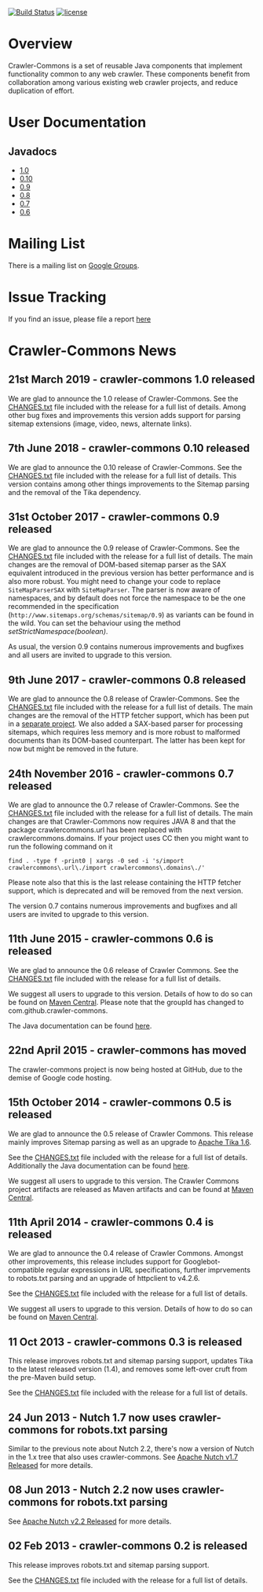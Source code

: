 [![Build Status](https://api.travis-ci.org/crawler-commons/crawler-commons.svg?branch=master)](https://travis-ci.org/crawler-commons/crawler-commons)
[![license](https://img.shields.io/github/license/crawler-commons/crawler-commons.svg?maxAge=2592000?style=plastic)](http://www.apache.org/licenses/LICENSE-2.0)

# Overview

Crawler-Commons is a set of reusable Java components that implement functionality common to any web crawler. These components benefit from collaboration among various existing web crawler projects, and reduce duplication of effort.

# User Documentation

## Javadocs
* [1.0](http://crawler-commons.github.io/crawler-commons/1.0/)
* [0.10](http://crawler-commons.github.io/crawler-commons/0.10/)
* [0.9](http://crawler-commons.github.io/crawler-commons/0.9/)
* [0.8](http://crawler-commons.github.io/crawler-commons/0.8/)
* [0.7](http://crawler-commons.github.io/crawler-commons/0.7/)
* [0.6](http://crawler-commons.github.io/crawler-commons/0.6/apidocs/)

# Mailing List

There is a mailing list on [Google Groups](https://groups.google.com/forum/?fromgroups#!forum/crawler-commons).

# Issue Tracking

If you find an issue, please file a report [here](https://github.com/crawler-commons/crawler-commons/issues)

# Crawler-Commons News

## 21st March 2019  - crawler-commons 1.0 released

We are glad to announce the 1.0 release of Crawler-Commons. See the [CHANGES.txt](https://github.com/crawler-commons/crawler-commons/blob/crawler-commons-1.0/CHANGES.txt) file included with the release for a full list of details.
Among other bug fixes and improvements this version adds support for parsing sitemap extensions (image, video, news, alternate links).

## 7th June 2018  - crawler-commons 0.10 released

We are glad to announce the 0.10 release of Crawler-Commons. See the [CHANGES.txt](https://github.com/crawler-commons/crawler-commons/blob/crawler-commons-0.10/CHANGES.txt) file included with the release for a full list of details.
This version contains among other things improvements to the Sitemap parsing and the removal of the Tika dependency. 

## 31st October 2017  - crawler-commons 0.9 released

We are glad to announce the 0.9 release of Crawler-Commons. See the [CHANGES.txt](https://github.com/crawler-commons/crawler-commons/blob/crawler-commons-0.9/CHANGES.txt) file included with the release for a full list of details.
The main changes are the removal of DOM-based sitemap parser as the SAX equivalent introduced in the previous version has better performance and is also more robust. You might need to change your code to replace `SiteMapParserSAX` with `SiteMapParser`.
The parser is now aware of namespaces, and by default does not force the namespace to be the one recommended in the specification (`http://www.sitemaps.org/schemas/sitemap/0.9`) as variants can be found in the wild. You can set the behaviour using the method _setStrictNamespace(boolean)_.

As usual, the version 0.9 contains numerous improvements and bugfixes and all users are invited to upgrade to this version.

## 9th June 2017  - crawler-commons 0.8 released

We are glad to announce the 0.8 release of Crawler-Commons. See the [CHANGES.txt](https://github.com/crawler-commons/crawler-commons/blob/crawler-commons-0.8/CHANGES.txt) file included with the release for a full list of details.
The main changes are the removal of the HTTP fetcher support, which has been put in a [separate project](https://github.com/crawler-commons/http-fetcher). We also added a SAX-based parser for processing sitemaps, which requires less memory 
and is more robust to malformed documents than its DOM-based counterpart. The latter has been kept for now but might be removed in the future.

## 24th November 2016  - crawler-commons 0.7 released

We are glad to announce the 0.7 release of Crawler-Commons. See the [CHANGES.txt](https://github.com/crawler-commons/crawler-commons/blob/crawler-commons-0.7/CHANGES.txt) file included with the release for a full list of details.
The main changes are that Crawler-Commons now requires JAVA 8 and that the package crawlercommons.url has been replaced with crawlercommons.domains. If your project uses CC then you might want to run the following command on it

```
find . -type f -print0 | xargs -0 sed -i 's/import crawlercommons\.url\./import crawlercommons\.domains\./'
```

Please note also that this is the last release containing the HTTP fetcher support, which is deprecated and will be removed from the next version.

The version 0.7 contains numerous improvements and bugfixes and all users are invited to upgrade to this version.


## 11th June 2015 - crawler-commons 0.6 is released

We are glad to announce the 0.6 release of Crawler Commons. See the [CHANGES.txt](https://github.com/crawler-commons/crawler-commons/blob/crawler-commons-0.6/CHANGES.txt) file included with the release for a full list of details.

We suggest all users to upgrade to this version. Details of how to do so can be found on  [Maven Central](http://search.maven.org/#artifactdetails%7Ccom.github.crawler-commons%7Ccrawler-commons%7C0.6%7Cjar). Please note that the groupId has changed to com.github.crawler-commons.

The Java documentation can be found [here](http://crawler-commons.github.io/crawler-commons/0.6/apidocs/).

## 22nd April 2015 - crawler-commons has moved

The crawler-commons project is now being hosted at GitHub, due to the demise of Google code hosting.

## 15th October 2014 - crawler-commons 0.5 is released

We are glad to announce the 0.5 release of Crawler Commons. This release mainly improves Sitemap parsing as well as an upgrade to [Apache Tika 1.6](http://tika.apache.org).

See the [CHANGES.txt](https://github.com/crawler-commons/crawler-commons/blob/crawler-commons-0.5/CHANGES.txt) file included with the release for a full list of details. Additionally the Java documentation can be found [here](http://crawler-commons.googlecode.com/svn/wiki/javadoc/0.5/index.html).

We suggest all users to upgrade to this version. The Crawler Commons project artifacts are released as Maven artifacts and can be found at [Maven Central](http://search.maven.org/#search%7Cgav%7C1%7Cg%3A%22com.google.code.crawler-commons%22%20AND%20a%3A%22crawler-commons%22).

## 11th April 2014 - crawler-commons 0.4 is released

We are glad to announce the 0.4 release of Crawler Commons. Amongst other improvements, this release includes support for Googlebot-compatible regular expressions in URL specifications, further imprvements to robots.txt parsing and an upgrade of httpclient to v4.2.6\.

See the [CHANGES.txt](https://github.com/crawler-commons/crawler-commons/blob/master/CHANGES.txt) file included with the release for a full list of details.

We suggest all users to upgrade to this version. Details of how to do so can be found on [Maven Central](http://search.maven.org/#search%7Cgav%7C1%7Cg%3A%22com.google.code.crawler-commons%22%20AND%20a%3A%22crawler-commons%22).

## 11 Oct 2013 - crawler-commons 0.3 is released

This release improves robots.txt and sitemap parsing support, updates Tika to the latest released version (1.4), and removes some left-over cruft from the pre-Maven build setup.

See the [CHANGES.txt](https://github.com/crawler-commons/crawler-commons/blob/master/CHANGES.txt) file included with the release for a full list of details.

## 24 Jun 2013 - Nutch 1.7 now uses crawler-commons for robots.txt parsing

Similar to the previous note about Nutch 2.2, there's now a version of Nutch in the 1.x tree that also uses crawler-commons. See [Apache Nutch v1.7 Released](http://nutch.apache.org/#24th+June+2013+-+Apache+Nutch+v1.7+Released) for more details.

## 08 Jun 2013 - Nutch 2.2 now uses crawler-commons for robots.txt parsing

See [Apache Nutch v2.2 Released](http://nutch.apache.org/#08+June+2013+-+Apache+Nutch+v2.2+Released) for more details.

## 02 Feb 2013 - crawler-commons 0.2 is released

This release improves robots.txt and sitemap parsing support.

See the [CHANGES.txt](https://github.com/crawler-commons/crawler-commons/blob/master/CHANGES.txt) file included with the release for a full list of details.
